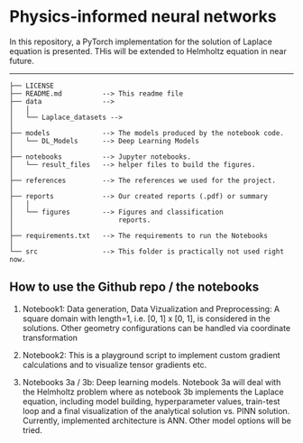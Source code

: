 Physics-informed neural networks
==============================
In this repository, a PyTorch implementation for the solution of Laplace equation is presented.
THis will be extended to Helmholtz equation in near future. 

------------

    ├── LICENSE
    ├── README.md          --> This readme file
    ├── data               -->   
    │   │                      
    │   └── Laplace_datasets --> 
    │
    ├── models             --> The models produced by the notebook code.
    │   └── DL_Models      --> Deep Learning Models
    │
    ├── notebooks          --> Jupyter notebooks.
    │   └── result_files   --> helper files to build the figures.
    │
    ├── references         --> The references we used for the project.
    │
    ├── reports            --> Our created reports (.pdf) or summary 
    │   │                      
    │   └── figures        --> Figures and classification  
    │                          reports.
    │
    ├── requirements.txt   --> The requirements to run the Notebooks
    │
    └── src                --> This folder is practically not used right now.  


## How to use the Github repo / the notebooks

1. Notebook1: Data generation, Data Vizualization and Preprocessing:
A square domain with length=1, i.e. [0, 1] x [0, 1], is considered in the solutions. 
Other geometry configurations can be handled via coordinate transformation 

2. Notebook2: This is a playground script to implement custom gradient calculations and to visualize tensor gradients etc.  

3. Notebooks 3a / 3b: Deep learning models. Notebook 3a will deal with the Helmholtz problem where as notebook 3b implements the Laplace equation, including model building, hyperparameter values, train-test loop and a final visualization of the analytical solution vs. PINN solution. 
Currently, implemented architecture is ANN. Other model options will be tried. 

